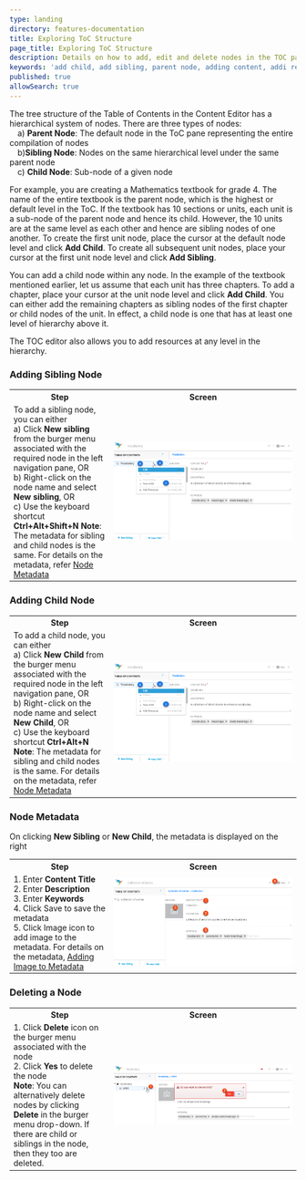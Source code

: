 ```yaml
---
type: landing
directory: features-documentation
title: Exploring ToC Structure
page_title: Exploring ToC Structure
description: Details on how to add, edit and delete nodes in the TOC pane of the content editor
keywords: 'add child, add sibling, parent node, adding content, addi resource, node definition, node manipulation'
published: true
allowSearch: true
---
```


The tree structure of the Table of Contents in the Content Editor has a hierarchical system of nodes. There are three types of nodes: <br>&emsp;a) <b>Parent Node</b>: The default node in the ToC pane representing the entire compilation of nodes <br>&emsp;b)<b>Sibling Node</b>: Nodes on the same hierarchical level under the same parent node<br>&emsp;c) <b>Child Node</b>: Sub-node of a given node 

For example, you are creating a Mathematics textbook for grade 4. The name of the entire textbook is the parent node, which is the highest or default level in the ToC. If the textbook has 10 sections or units, each unit is a sub-node of the parent node and hence its child. However, the 10 units are at the same level as each other and hence are sibling nodes of one another. To create the first unit node, place the cursor at the default node level and click **Add Child**. To create all subsequent unit nodes, place your cursor at the first unit node level and click **Add Sibling**. 

You can add a child node within any node. In the example of the textbook mentioned earlier, let us assume that each unit has three chapters. To add a chapter, place your cursor at the unit node level and click **Add Child**. You can either add the remaining chapters as sibling nodes of the first chapter or child nodes of the unit. In effect, a child node is one that has at least one level of hierarchy above it. 

The TOC editor also allows you to add resources at any level in the hierarchy. 

### Adding Sibling Node

<table>
  <tr>
    <th style="width:35%;">Step</th>
    <th style="width:65%;">Screen</th>
  </tr>
  <tr>
    <td>To add a sibling node, you can either <br>a) Click <b>New sibling</b> from the burger menu associated with the required node in the left navigation pane, OR <br>b)  Right-click on the node name and select <b>New sibling</b>, OR <br>c) Use the keyboard shortcut <b>Ctrl+Alt+Shift+N</b> <b>Note</b>: The metadata for sibling and child nodes is the same. For details on the metadata, refer <a href="features-documentation/treestructure_toc/#node-metadata"> Node Metadata</a>
    </td>
      <td><img src="pages/features-documentation/images/addingchild1.png"></td>
  </tr>
  </table>
 

### Adding Child Node

<table>
  <tr>
    <th style="width:35%;">Step</th>
    <th style="width:65%;">Screen</th>
  </tr>
  <tr>
    <td>To add a child node, you can either <br>a) Click <b>New Child</b> from the burger menu associated with the required node in the left navigation pane, OR <br>b)  Right-click on the node name and select <b>New Child</b>, OR <br>c) Use the keyboard shortcut <b>Ctrl+Alt+N</b> <b>Note</b>: The metadata for sibling and child nodes is the same. For details on the metadata, refer <a href="features-documentation/treestructure_toc/#node-metadata"> Node Metadata</a>
    </td>
      <td><img src="pages/features-documentation/images/addingchild1.png"></td>
  </tr>
  </table>

### Node Metadata
On clicking <b> New Sibling</b> or <b>New Child</b>, the metadata is displayed on the right
<table>
  <tr>
    <th style="width:35%;">Step</th>
    <th style="width:65%;">Screen</th>
  </tr>
  <tr>
    <td>1. Enter <b>Content Title</b> <br>2. Enter <b>Description</b> <br>3. Enter <b>Keywords</b> <br>4. Click Save to save the metadata <br>5. Click Image icon to add image to the metadata. For details on the metadata, <a href="features-documentation/metadata_addingimages" target="_blank">Adding Image to Metadata</a>
    </td>
      <td><img src="pages/features-documentation/images/addchild_metadata2.png"></td>
  </tr>
  </table>
  

### Deleting a Node

<table>
  <tr>
    <th style="width:35%;">Step</th>
    <th style="width:65%;">Screen</th>
  </tr>
  <tr>
    <td>1. Click <b>Delete</b> icon on the burger menu associated with the node<br>2. Click <b>Yes</b> to delete the node
      <br><b>Note</b>: You can alternatively delete nodes by clicking <b>Delete</b> in the burger menu drop-down. If there are child or siblings in the node, then they too are deleted.
      </td>
    <td><img src="pages/features-documentation/images/book/book_unit_delete.png"></td>
  </tr>
</table>
